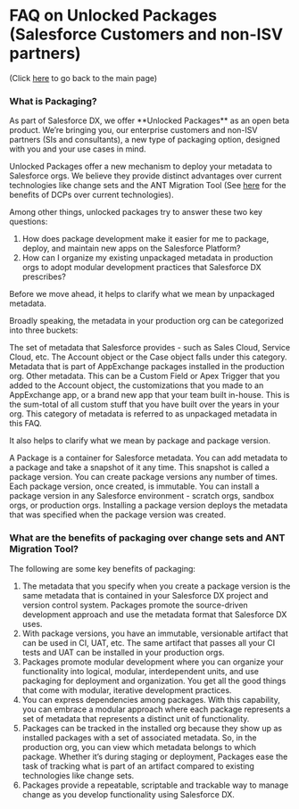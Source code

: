 # FAQ on Unlocked Packages (Salesforce Customers and non-ISV partners)

(Click [here](../intro.md) to go back to the main page)

<h3 id="what-is-packaging">
What is Packaging?
</h3>
As part of Salesforce DX, we offer **Unlocked Packages** as an open beta product. We’re bringing you, our enterprise customers and non-ISV partners (SIs and consultants), a new type of packaging option, designed with you and your use cases in mind.

Unlocked Packages offer a new mechanism to deploy your metadata to Salesforce orgs. We believe they provide distinct advantages over current technologies like change sets and the ANT Migration Tool (See [here](#benefits-of-packaging) for the benefits of DCPs over current technologies).

Among other things, unlocked packages try to answer these two key questions:

1. How does package development make it easier for me to package, deploy, and maintain new apps on the Salesforce Platform?
2. How can I organize my existing unpackaged metadata in production orgs to adopt modular development practices that Salesforce DX prescribes?

Before we move ahead, it helps to clarify what we mean by unpackaged metadata.

Broadly speaking, the metadata in your production org can be categorized into three buckets:

The set of metadata that Salesforce provides - such as  Sales Cloud, Service Cloud, etc. The Account object or the Case object falls under this category.
Metadata that is part of AppExchange packages installed in the production org.
Other metadata. This can be a Custom Field or Apex Trigger that you added to the Account object, the customizations that you made to an AppExchange app, or a brand new app that your team built in-house. This is the sum-total of all custom stuff that you have built over the years in your org. This category of metadata is referred to as unpackaged metadata in this FAQ.

It also helps to clarify what we mean by package and package version.

A Package is a container for Salesforce metadata. You can add metadata to a package and take a snapshot of it any time. This snapshot is called a package version. You can create package versions any number of times. Each package version, once created, is immutable. You can install a package version in any Salesforce environment - scratch orgs, sandbox orgs, or production orgs. Installing a package version deploys the metadata that was specified when the package version was created.

<h3 id="benefits-of-packaging">
What are the benefits of packaging over change sets and ANT Migration Tool?
</h3>

The following are some key benefits of packaging:

1. The metadata that you specify when you create a package version is the same metadata that is contained in your Salesforce DX project and version control system. Packages promote the source-driven development approach and use the metadata format that Salesforce DX uses.
2. With package versions, you have an immutable, versionable artifact that can be used in CI, UAT, etc. The same artifact that passes all your CI tests and UAT can be installed in your production orgs.
3. Packages promote modular development where you can organize your functionality into logical, modular, interdependent units, and use packaging for deployment and organization. You get all the good things that come with modular, iterative development practices.
4. You can express dependencies among packages. With this capability, you can embrace a modular approach where each package represents a set of metadata that represents a distinct unit of functionality.
5. Packages can be tracked in the installed org because they show up as installed packages with a set of associated metadata. So, in the production org, you can view which metadata belongs to which package. Whether it’s during staging or deployment, Packages ease the task of tracking what is part of an artifact compared to existing technologies like change sets.
6. Packages provide a repeatable, scriptable and trackable way to manage change as you develop functionality using Salesforce DX.

